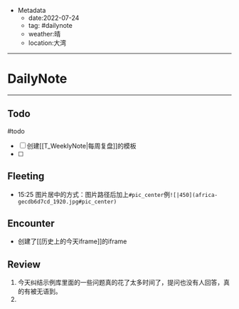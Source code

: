 * Metadata
	* date:2022-07-24
	* tag: #dailynote 
	* weather:晴
	* location:大湾
--- 
# DailyNote
--- 
## Todo
#todo
- [ ] 创建[[T_WeeklyNote|每周复盘]]的模板
- [ ] 

## Fleeting
- 15:25 图片居中的方式：图片路径后加上`#pic_center`例`![|450](africa-gecdb6d7cd_1920.jpg#pic_center)`


## Encounter
* 创建了[[历史上的今天iframe]]的iframe

## Review
1. 今天纠结示例库里面的一些问题真的花了太多时间了，提问也没有人回答，真的有被无语到。
2. 
